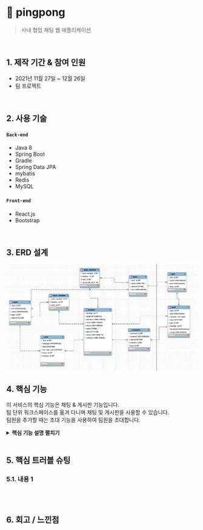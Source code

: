 # :pushpin: pingpong
>사내 협업 채팅 웹 애플리케이션  
 
</br>

## 1. 제작 기간 & 참여 인원
- 2021년 11월 27일 ~ 12월 26일
- 팀 프로젝트

</br>

## 2. 사용 기술
#### `Back-end`
  - Java 8
  - Spring Boot
  - Gradle
  - Spring Data JPA
  - mybatis
  - Redis
  - MySQL
  
#### `Front-end`
  - React.js
  - Bootstrap

</br>

## 3. ERD 설계

 ![](https://github.com/hakyeonghoon1/pingpong/blob/main/docs/ERD.png)


## 4. 핵심 기능
이 서비스의 핵심 기능은 채팅 & 게시판 기능입니다.  
팀 단위 워크스페이스를 옮겨 다니며 채팅 및 게시판을 사용할 수 있습니다.  
팀원을 추가할 때는 초대 기능을 사용하여 팀원을 초대합니다.

<details>
<summary><b>핵심 기능 설명 펼치기</b></summary>
<div markdown="1">
4.1 채팅방 websocket 연결
 ![](https://github.com/hakyeonghoon1/pingpong/blob/main/docs/핵심기술채팅.png)

</div>
</details>

</br>

## 5. 핵심 트러블 슈팅
### 5.1. 내용 1


</br>


</br>

## 6. 회고 / 느낀점
>
